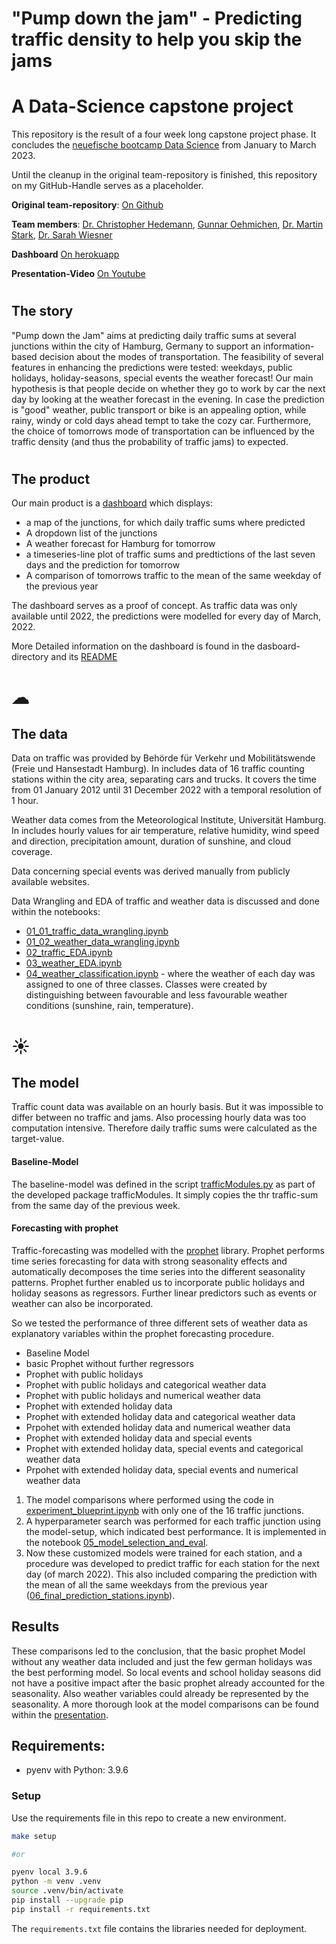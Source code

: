 # "Pump down the jam" - Predicting traffic density to help you skip the jams
# A Data-Science capstone project

This repository is the result of a four week long capstone project phase. It concludes the [neuefische bootcamp Data Science](https://www.neuefische.de/bootcamp/data-science) from January to March 2023.

Until the cleanup in the original team-repository is finished, this repository on my GitHub-Handle serves as a placeholder.

**Original team-repository**: [On Github](https://github.com/SarahWiesner/as-green-as-it-gets)

**Team members**: [Dr. Christopher Hedemann](https://github.com/chris-hedemann), [Gunnar Oehmichen](https://github.com/Gunnar-Oeh), [Dr. Martin Stark](https://github.com/starkmartin), [Dr. Sarah Wiesner](https://github.com/SarahWiesner)

**Dashboard**
[On herokuapp](https://pump-down-the-jam.herokuapp.com/)

**Presentation-Video**
[On Youtube](https://youtu.be/eCN6kHQ8tjQ)

# 

## The story ##
"Pump down the Jam" aims at predicting daily traffic sums at several junctions within the city of Hamburg, Germany to support an information-based decision about the modes of transportation.
The feasibility of several features in enhancing the predictions were tested: weekdays, public holidays, holiday-seasons, special events the weather forecast!
Our main hypothesis is that people decide on whether they go to work by car the next day by looking at the weather forecast in the evening. In case the prediction is "good" weather, public transport or bike is an appealing option, while rainy, windy or cold days ahead tempt to take the cozy car. 
Furthermore, the choice of tomorrows mode of transportation can be influenced by the traffic density (and thus the probability of traffic jams) to expected.

#
## The product ##
Our main product is a [dashboard](https://pump-down-the-jam.herokuapp.com/) which displays: 
- a map of the junctions, for which daily traffic sums where predicted
- A dropdown list of the junctions
- A weather forecast for Hamburg for tomorrow
- a timeseries-line plot of traffic sums and predtictions of the last seven days and the prediction for tomorrow
- A comparison of tomorrows traffic to the mean of the same weekday of the previous year

The dashboard serves as a proof of concept. As traffic data was only available until 2022, the predictions were modelled for every day of March, 2022.

More Detailed information on the dashboard is found in the dasboard-directory and its [README](./dashboard/README.md)

# &#x2601;
## The data
 Data on traffic was provided by Behörde für Verkehr und Mobilitätswende (Freie und Hansestadt Hamburg). In includes data of 16 traffic counting stations within the city area, separating cars and trucks. It covers the time from 01 January 2012 until 31 December 2022 with a temporal resolution of 1 hour. 

 Weather data comes from the Meteorological Institute, Universität Hamburg. In includes hourly values for air temperature, relative humidity, wind speed and direction, precipitation amount, duration of sunshine, and cloud coverage. 

 Data concerning special events was derived manually from publicly available websites.

Data Wrangling and EDA of traffic and weather data is discussed and done within the notebooks:

- [01_01_traffic_data_wrangling.ipynb](./notebooks/01_01_traffic_data_wrangling.ipynb)
- [01_02_weather_data_wrangling.ipynb](./notebooks/01_02_weather_data_wrangling.ipynb)
- [02_traffic_EDA.ipynb](./notebooks/02_traffic_EDA.ipynb)
- [03_weather_EDA.ipynb](./notebooks/03_weather_EDA.ipynb)
- [04_weather_classification.ipynb](./notebooks/04_weather_classification.ipynb) - where the weather of each day was assigned to one of three classes. Classes were created by distinguishing between favourable and less favourable weather conditions (sunshine, rain, temperature).

# &#x2600; 
 ## The model

Traffic count data was available on an hourly basis. But it was impossible to differ between no traffic and jams. Also processing hourly data was too computation intensive. Therefore daily traffic sums were calculated as the target-value.

#### Baseline-Model
The baseline-model was defined in the script [trafficModules.py](./notebooks/trafficModules.py) as part of the developed package trafficModules. It simply copies the thr traffic-sum from the same day of the previous week.

#### Forecasting with prophet
Traffic-forecasting was modelled with the [prophet](https://facebook.github.io/prophet/) library. Prophet performs time series forecasting for data with strong seasonality effects and automatically decomposes the time series into the different seasonality patterns. Prophet further enabled us to incorporate public holidays and holiday seasons as regressors. Further linear predictors such as events or weather can also be incorporated. 

So we tested the performance of three different sets of weather data as explanatory variables within the prophet forecasting procedure.

- Baseline Model
- basic Prophet without further regressors
- Prophet with public holidays
- Prophet with public holidays and categorical weather data
- Prophet with public holidays and numerical weather data
- Prophet with extended holiday data
- Prophet with extended holiday data and categorical weather data
- Prpohet with extended holiday data and numerical weather data
- Prophet with extended holiday data and special events
- Prophet with extended holiday data, special events and categorical weather data
- Prpohet with extended holiday data, special events and numerical weather data

1. The model comparisons where performed using the code in [experiment_blueprint.ipynb](./notebooks/00_draft/experiment_blueprint.ipynb) with only one of the 16 traffic junctions.
2. A hyperparameter search was performed for each traffic junction using the model-setup, which indicated best performance. It is implemented in the notebook [05_model_selection_and_eval](./notebooks/05_model_selection_and_eval.ipynb). 
3. Now these customized models were trained for each station, and a procedure was developed to predict traffic for each station for the next day (of march 2022). This also included comparing the prediction with the mean of all the same weekdays from the previous year ([06_final_prediction_stations.ipynb](./notebooks/06_final_prediction_stations.ipynb)).

## Results
These comparisons led to the conclusion, that the basic prophet Model without any weather data included and just the few german holidays was the best performing model.
So local events and school holiday seasons did not have a positive impact after the basic prophet already accounted for the seasonality. Also weather variables could already be represented by the seasonality. A more thorough look at the model comparisons can be found within the [presentation](./Pump%20Down%20the%20Jam.pdf).

## Requirements:

- pyenv with Python: 3.9.6

### Setup

Use the requirements file in this repo to create a new environment.

```BASH
make setup

#or

pyenv local 3.9.6
python -m venv .venv
source .venv/bin/activate
pip install --upgrade pip
pip install -r requirements.txt
```

The `requirements.txt` file contains the libraries needed for deployment.
